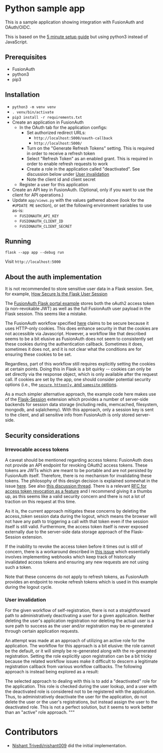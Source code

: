 # Python sample app

This is a sample application showing integration with FusionAuth and OAuth/OIDC.

This is based on the [5 minute setup guide](https://fusionauth.io/docs/v1/tech/5-minute-setup-guide) but using python3 instead of JavaScript.

## Prerequisites

* FusionAuth
* python3
* pip3

## Installation

* `python3 -m venv venv`
* `. venv/bin/activate`
* `pip3 install -r requirements.txt`
* Create an application in FusionAuth
  * In the OAuth tab for the application configs:
    - Set authorized redirect URLs:
        - `http://localhost:5000/oauth-callback`
        - `http://localhost:5000/`
    - Turn on the "Generate Refresh Tokens" setting. This is required in order to receive a refresh token
    - Select "Refresh Token" as an enabled grant. This is required in order to enable refresh requests to work
    - Create a role in the application called "deactivated". See discussion below under [User invalidation](#user-invalidation)
    - Note the client id and client secret
  * Register a user for this application
* Create an API key in FusionAuth. (Optional, only if you want to use the client for API operations.)
* Update `app/views.py` with the values gathered above (look for the `#UPDATE ME` section), or set the following environment variables to use as-is:
  * `FUSIONAUTH_API_KEY`
  * `FUSIONAUTH_CLIENT_ID`
  * `FUSIONAUTH_CLIENT_SECRET`

## Running

`flask --app app --debug run`

Visit `http://localhost:5000`

## About the auth implementation

It is not recommended to store sensitive user data in a Flask session. See, for example,
[How Secure Is the Flask User Session](https://blog.miguelgrinberg.com/post/how-secure-is-the-flask-user-session)

The [FusionAuth Flask portal example](https://github.com/FusionAuth/fusionauth-example-flask-portal)
stores both the oAuth2 access token (a non-revokable JWT) as well as the full FusionAuth
user payload in the Flask session. This seems like a mistake.

The FusionAuth workflow specified [here](https://fusionauth.io/learn/expert-advice/authentication/webapp/oauth-authorization-code-grant-jwts-refresh-tokens-cookies)
claims to be secure because it uses HTTP-only cookies. This does enhance security in
that the cookies are not accessible via Javascript. However, a workflow like that described
seems to be a bit elusive as FusionAuth does not seem to consistently set these cookies
during the authentication callback. Sometimes it does, sometimes it does not, and it is
not clear what the conditions are for ensuring these cookies to be set.

Regardless, part of this workflow still requires explicitly setting the cookies at certain
points. Doing this in Flask is a bit quirky -- cookies can only be set directly via the
response object, which is only available after the request call. If cookies are set by
the app, one should consider potential security options (i.e., the [`secure`, `httponly`,
and `samesite` options](https://flask.palletsprojects.com/en/2.2.x/security/?highlight=sessions#set-cookie-options).

As a much simpler alternative approach, the example code here makes use of the
[Flask-Session](https://flask-session.readthedocs.io) extension which provides a number
of server-side backends for session data storage (including redis, memcached, filesystem,
mongodb, and sqlalchemy). With this approach, only a session key is sent to the client,
and all sensitive info from FusionAuth is only stored server-side.

## Security considerations


### Irrevocable access tokens

A caveat should be mentioned regarding access tokens: FusionAuth does not
provide an API endpoint for revoking OAuth2 access tokens. These tokens are JWTs which
are meant to be portable and are not persisted by FusionAuth itself. Therefore, there is
no mechanism for invalidating these tokens. The philosophy of this design decision is
explained somewhat in the issue [here](https://github.com/FusionAuth/fusionauth-issues/issues/25).
See also [this discussion thread](https://fusionauth.io/community/forum/topic/270/logout-questions).
There is a relevant [RFC for access token revocation as a feature](https://github.com/FusionAuth/fusionauth-issues/issues/201)
and I recommend giving it a thumbs up, as this seems like a valid security concern and
there is not a lot of traction on this request at this time.

As it is, the current approach mitigates these concerns by deleting the access_token
session data during the logout, which means the browser will not have any path to
triggering a call with that token even if the session itself is still valid. Furthermore,
the access token itself is never exposed externally due to the server-side data storage
approach of the Flask-Session extension.

If the inability to revoke the access token before it times out is still of concern,
there is a workaround described in [this issue](https://github.com/FusionAuth/fusionauth-python-client/issues/15)
which essentially involves implementing webhooks which keep track of historically
invalidated access tokens and ensuring any new requests are not using such a token.

Note that these concerns do not apply to refresh tokens, as FusionAuth provides an
endpoint to revoke refresh tokens which is used in this example during the logout cycle.


### User invalidation

For the given workflow of self-registration, there is not a straightforward path to
administratively deactivating a user for a given application. Neither deleting the
user's application registration nor deleting the actual user is a sure path to success
as the user and/or registration may be re-generated through certain application requests.

An attempt was made at an approach of utilizing an active role for the application. The
workflow for this approach is a bit elusive: the role cannot be the default, or it 
will simply be re-generated along with the re-generated registration. Setting the role
explicitly upon registration can be a bit tricky because the related workflow issues
make it difficult to descern a legitimate registration callback from various workflow
callbacks. The following approach is instead being explored as a result:

The selected approach to dealing with this is to add a "deactivated" role for the
application. This role is checked during the user lookup, and a user with the
deactivated role is considered not to be registered with the application. Thus, to
administratively deactivate the user for the application, do not delete the user or
the user's registrations, but instead assign the user to the deactivated role.
This is not a perfect solution, but it seems to work better than an "active" role approach.
"""

# Contributors

* [Nishant Trivedi/nishant009](https://github.com/nishant009) did the initial implementation. 

